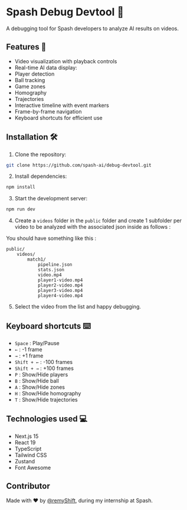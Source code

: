 # Spash Debug Devtool 🎥

A debugging tool for Spash developers to analyze AI results on videos.

## Features 🚀

- Video visualization with playback controls
- Real-time AI data display:
- Player detection
- Ball tracking
- Game zones
- Homography
- Trajectories
- Interactive timeline with event markers
- Frame-by-frame navigation
- Keyboard shortcuts for efficient use

## Installation 🛠️

1. Clone the repository:
```bash
git clone https://github.com/spash-ai/debug-devtool.git
```
2. Install dependencies:
```bash
npm install
```
3. Start the development server:
```bash
npm run dev
```

4. Create a `videos` folder in the `public` folder and create 1 subfolder per video to be analyzed with the associated json inside as follows :

You should have something like this :
```
public/
    videos/
        match1/
            pipeline.json
            stats.json
            video.mp4
            player1-video.mp4
            player2-video.mp4
            player3-video.mp4
            player4-video.mp4
```

5. Select the video from the list and happy debugging.

## Keyboard shortcuts ⌨️

- `Space` : Play/Pause
- `←` : -1 frame
- `→` : +1 frame
- `Shift + ←` : -100 frames
- `Shift + →` : +100 frames
- `P` : Show/Hide players
- `B` : Show/Hide ball
- `A` : Show/Hide zones
- `H` : Show/Hide homography
- `T` : Show/Hide trajectories

## Technologies used 💻

- Next.js 15
- React 19
- TypeScript
- Tailwind CSS
- Zustand
- Font Awesome

## Contributor

Made with ❤️ by [@remyShift](https://github.com/remyShift), during my internship at Spash.